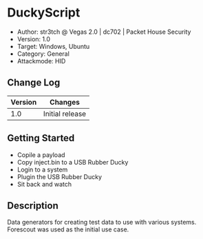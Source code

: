 # DuckyScript
* Author: str3tch @ Vegas 2.0 | dc702 | Packet House Security
* Version: 1.0
* Target: Windows, Ubuntu
* Category: General
* Attackmode: HID

## Change Log
| Version | Changes                       |
| ------- | ------------------------------|
| 1.0     | Initial release               |

## Getting Started
* Copile a payload
* Copy inject.bin to a USB Rubber Ducky
* Login to a system
* Plugin the USB Rubber Ducky
* Sit back and watch
## Description

Data generators for creating test data to use with various systems.  Forescout was used as the initial use case.
